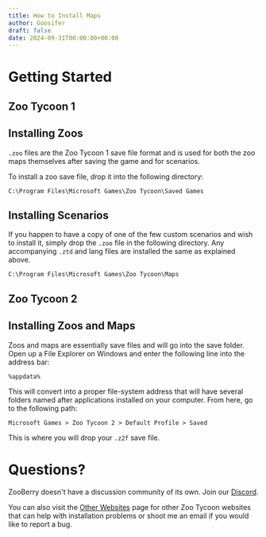 ```yaml
---
title: How to Install Maps
author: Goosifer
draft: false
date: 2024-09-31T00:00:00+00:00
---
```


# Getting Started

## Zoo Tycoon 1

## Installing Zoos

`.zoo` files are the Zoo Tycoon 1 save file format and is used for both the zoo maps themselves after saving the game and for scenarios.

To install a zoo save file, drop it into the following directory:

`C:\Program Files\Microsoft Games\Zoo Tycoon\Saved Games`

## Installing Scenarios

If you happen to have a copy of one of the few custom scenarios and wish to install it, simply drop the `.zoo` file in the following directory. Any accompanying `.ztd` and lang files are installed the same as explained above.

`C:\Program Files\Microsoft Games\Zoo Tycoon\Maps`

## Zoo Tycoon 2

## Installing Zoos and Maps

Zoos and maps are essentially save files and will go into the save folder. Open up a File Explorer on Windows and enter the following line into the address bar:

`%appdata%`

This will convert into a proper file-system address that will have several folders named after applications installed on your computer. From here, go to the following path:

`Microsoft Games > Zoo Tycoon 2 > Default Profile > Saved`

This is where you will drop your `.z2f` save file.

# Questions?

ZooBerry doesn't have a discussion community of its own. Join our [Discord](https://discord.gg/ATqFYVsjkc).

You can also visit the [Other Websites](/knowledgebase/zooberry/community/other-websites) page for other Zoo Tycoon websites that can help with installation problems or shoot me an email if you would like to report a bug.